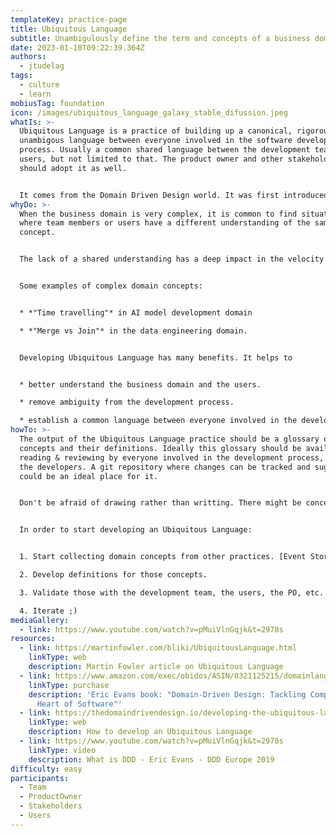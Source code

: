 ```yaml
---
templateKey: practice-page
title: Ubiquitous Language
subtitle: Unambigulously define the term and concepts of a business domain.
date: 2023-01-10T09:22:39.364Z
authors:
  - jtudelag
tags:
  - culture
  - learn
mobiusTag: foundation
icon: /images/ubiquitous_language_galaxy_stable_difussion.jpeg
whatIs: >-
  U﻿biquitous Language is a practice of building up a canonical, rigorous and
  unambigous language between everyone involved in the software development
  process. Usually a common shared language between the development team and the
  users, but not limited to that. The product owner and other stakeholders
  should adopt it as well.


  I﻿t comes from the Domain Driven Design world. I﻿t was first introduced by Eric Evans in his own book ["Domain-Driven Design: Tackling Complexity in the Heart of Software"](https://www.amazon.com/exec/obidos/ASIN/0321125215/domainlanguag-20) in 2003.
whyDo: >-
  W﻿hen the business domain is very complex, it is common to find situations
  where t﻿eam members or users have a different understanding of the same
  concept.


  The lack of a shared understanding has a deep impact in the velocity and quality of what the development team delivers and can also lead to frustration in the users because what they have in mind is not what is finally implemented.


  Some examples of complex domain concepts:


  * ﻿*"Time travelling"* in AI model development domain

  * *"Merge vs Join"* in the data engineering domain.


  ﻿Developing Ubiquitous Language has many benefits. It helps to 


  * better understand the business domain and the users.

  * remove ambiguity from the development process.

  * establish a common language between everyone involved in the development process, especially between developers and users.
howTo: >-
  The output of the Ubiquitous Language practice should be a glossary of terms &
  concepts and their definitions. Ideally this glossary should be available for
  reading & reviewing by everyone involved in the development process, not only
  the developers. A git repository where changes can be tracked and suggested
  could be an ideal place for it.


  D﻿on't be afraid of drawing rather than writting. There might be concepts that are better explained in a diagram than in plain words.


  I﻿n order to start developing an Ubiquitous Language:


  1. S﻿tart collecting domain concepts from other practices. [Event Storming](https://openpracticelibrary.com/practice/event-storming/) is the perfect candidate practice to start capturing concepts that are relevant for the business domain but n﻿ot equally understood by all the participants of the Event Storming. D﻿on't limit yourself to the Event Storming, other discovery practices like [Impact Mapping](https://openpracticelibrary.com/practice/impact-mapping/) or [Empathy Mapping](https://openpracticelibrary.com/practice/empathy-mapping/) are good candidates as well.

  2. D﻿evelop definitions for those concepts. 

  3. Validate those with the development team, the users, the PO, etc. Ask for feedback.

  4. I﻿terate ;)
mediaGallery:
  - link: https://www.youtube.com/watch?v=pMuiVlnGqjk&t=2978s
resources:
  - link: https://martinfowler.com/bliki/UbiquitousLanguage.html
    linkType: web
    description: Martin Fowler article on Ubiquitous Language
  - link: https://www.amazon.com/exec/obidos/ASIN/0321125215/domainlanguag-20
    linkType: purchase
    description: 'Eric Evans book: "Domain-Driven Design: Tackling Complexity in the
      Heart of Software"'
  - link: https://thedomaindrivendesign.io/developing-the-ubiquitous-language/
    linkType: web
    description: How to develop an Ubiquitous Language
  - link: https://www.youtube.com/watch?v=pMuiVlnGqjk&t=2978s
    linkType: video
    description: What is DDD - Eric Evans - DDD Europe 2019
difficulty: easy
participants:
  - Team
  - ProductOwner
  - Stakeholders
  - Users
---
```

